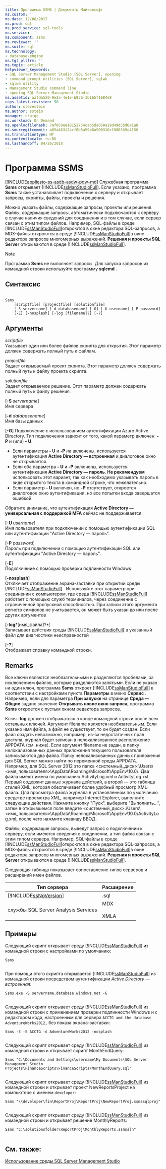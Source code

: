 ```yaml
---
title: Программа SSMS | Документы Майкрософт
ms.custom: ''
ms.date: 12/08/2017
ms.prod: sql
ms.prod_service: sql-tools
ms.service: ''
ms.component: ssms
ms.reviewer: ''
ms.suite: sql
ms.technology:
- database-engine
ms.tgt_pltfrm: ''
ms.topic: article
helpviewer_keywords:
- SQL Server Management Studio [SQL Server], opening
- command prompt utilities [SQL Server], sqlwb
- sqlwb utility
- Management Studio command line
- opening SQL Server Management Studio
ms.assetid: aafda520-9e2a-4e1e-b936-1b165f1684e8
caps.latest.revision: 50
author: stevestein
ms.author: sstein
manager: craigg
ms.workload: On Demand
ms.openlocfilehash: 7af050ee18152754cab5da650a19d49d3bd6a1a8
ms.sourcegitcommit: a85a46312acf8b5a59a8a900310cf088369c4150
ms.translationtype: HT
ms.contentlocale: ru-RU
ms.lasthandoff: 04/26/2018
---
```

# <a name="ssms-utility"></a>Программа SSMS
[!INCLUDE[appliesto-ss-asdb-asdw-pdw-md](../includes/appliesto-ss-asdb-asdw-pdw-md.md)]
  Служебная программа **Ssms** открывает [!INCLUDE[ssManStudioFull](../includes/ssmanstudiofull-md.md)]. Если указано, программа **Ssms** также устанавливает подключение к серверу и открывает запросы, скрипты, файлы, проекты и решения.  
  
 Можно указать файлы, содержащие запросы, проекты или решения. Файлы, содержащие запросы, автоматически подключаются к серверу в случае наличия сведений для соединения и в том случае, если сервер связан с этим типом файлов. Например, SQL-файлы в среде [!INCLUDE[ssManStudioFull](../includes/ssmanstudiofull-md.md)]откроются в окне редактора SQL-запросов, а MDX-файлы откроются в среде [!INCLUDE[ssManStudioFull](../includes/ssmanstudiofull-md.md)]в окне редактора запросов многомерных выражений. **Решения и проекты SQL Server** открываются в среде [!INCLUDE[ssManStudioFull](../includes/ssmanstudiofull-md.md)].  
  
> [!NOTE]  
>  Программа **Ssms** не выполняет запросы. Для запуска запросов из командной строки используйте программу **sqlcmd** .  
  
## <a name="syntax"></a>Синтаксис  
  
```  
  
Ssms  
    [scriptfile] [projectfile] [solutionfile]  
    [-S servername] [-d databasename] [-G] [-U username] [-P password]   
    [-E] [-nosplash] [-log [filename]?] [-?]  
```  
  
## <a name="arguments"></a>Аргументы  
 *scriptfile*  
 Указывает один или более файлов скрипта для открытия. Этот параметр должен содержать полный путь к файлам.  
  
 *projectfile*  
 Задает открываемый проект скрипта. Этот параметр должен содержать полный путь к файлу проекта скрипта.  
  
 *solutionfile*  
 Задает открываемое решение. Этот параметр должен содержать полный путь к файлу решения.  
  
 [**-S** *servername*]  
  Имя сервера  
  
 [**-d** *databasename*]  
  Имя базы данных  

 [**-G**] Подключение с использованием аутентификации Azure Active Directory. Тип подключения зависит от того, какой параметр включен: **-P** и (или) **- U**.
 - Если параметры **- U** и **-P** *не* включены, используется аутентификация **Active Directory — встроенная** и диалоговое окно не открывается.
 - Если оба параметра **- U** и **-P** включены, используется аутентификация **Active Directory — пароль**. **Не рекомендуем** использовать этот вариант, так как необходимо указывать пароль в виде открытого текста в командной строке, что нежелательно.
 - Если параметр **- U** включен, но **-P** отсутствует, откроется диалоговое окно аутентификации, но все попытки входа завершатся ошибкой. 

  Обратите внимание, что аутентификация **Active Directory — универсальная с поддержкой MFA** сейчас не поддерживается. 
  
[**-U** *username*]  
 Имя пользователя при подключении с помощью аутентификации SQL или аутентификации "Active Directory — пароль".  
  
[**-P** *password*]  
 Пароль при подключении с помощью аутентификации SQL или аутентификации "Active Directory — пароль".
  
[**-E**]  
 Подключение с помощью проверки подлинности Windows  
  
[**-nosplash**]  
 Отключает отображение экрана-заставки при открытии среды [!INCLUDE[ssManStudioFull](../includes/ssmanstudiofull-md.md)] . Используйте этот параметр при соединении с компьютером, где среда [!INCLUDE[ssManStudioFull](../includes/ssmanstudiofull-md.md)] работает с помощью служб терминалов, через соединение с ограниченной пропускной способностью. При записи этого аргумента регистр символов не учитывается, он может быть указан до или после других аргументов  
  
[**-log***[имя_файла]?*]  
 Записывает действия среды [!INCLUDE[ssManStudioFull](../includes/ssmanstudiofull-md.md)] в указанный файл для диагностики неисправностей  
  
[**-?**]  
 Отображает справку командной строки.  
  
## <a name="remarks"></a>Remarks  
 Все ключи являются необязательными и разделяются пробелами, за исключением файлов, которые разделяются запятыми. Если не указан ни один ключ, программа **Ssms** откроет [!INCLUDE[ssManStudioFull](../includes/ssmanstudiofull-md.md)] в соответствии с настройками пункта **Параметры** в меню **Сервис** . Например, если для параметра **При запуске** на странице **Среда — Общие** задано значение **Открывать новое окно запроса**, программа **Ssms** откроется с пустым окном редактора запросов.  
  
 Ключ **-log** должен отображаться в конце командной строки после всех остальных ключей. Аргумент filename является необязательным. Если указано имя файла, а файл не существует, то он будет создан. Если файл создать невозможно, например, из-за недостаточных прав доступа, журнал будет записан в нелокализованное расположение APPDATA (см. ниже). Если аргумент filename не задан, в папку нелокализованных данных приложения текущего пользователя записываются два файла. Папку нелокализованных данных приложения для SQL Server можно найти по переменной среды APPDATA. Например, для SQL Server 2012 это папка \<системный_диск>:\Users\\<имя_пользователя\>\AppData\Roaming\Microsoft\AppEnv\10.0\\. Два файла имеют имена по умолчанию ActivityLog.xml и ActivityLog.xsl. Первый содержит данные журнала действий, а второй ― это таблица стилей XML, которая обеспечивает более удобный просмотр XML-файла. Для просмотра файла журнала в установленном по умолчанию средстве просмотра XML, например Internet Explorer, выполните следующие действия. Нажмите кнопку "Пуск", выберите "Выполнить...", затем в открывшемся поле введите \<системный_диск>:\Users\\<имя_пользователя\>\AppData\Roaming\Microsoft\AppEnv\10.0\ActivityLog.xml, после чего нажмите клавишу ВВОД.  
  
 Файлы, содержащие запросы, выведут запрос о подключении к серверу, если имеются сведения о соединении, а тип файла связан с этим типом сервера. Например, SQL-файлы в среде [!INCLUDE[ssManStudioFull](../includes/ssmanstudiofull-md.md)]откроются в окне редактора SQL-запросов, а MDX-файлы откроются в среде [!INCLUDE[ssManStudioFull](../includes/ssmanstudiofull-md.md)]в окне редактора запросов многомерных выражений. **Решения и проекты SQL Server** открываются в среде [!INCLUDE[ssManStudioFull](../includes/ssmanstudiofull-md.md)].  
  
 Следующая таблица показывает сопоставление типов серверов и расширений имен файлов.  
  
|Тип сервера|Расширение|  
|-----------------|---------------|  
|[!INCLUDE[ssNoVersion](../includes/ssnoversion-md.md)]|.sql|  
|службы SQL Server Analysis Services|MDX<br /><br /> XMLA|  
  
## <a name="examples"></a>Примеры  
 Следующий скрипт открывает среду [!INCLUDE[ssManStudioFull](../includes/ssmanstudiofull-md.md)] из командной строки с настройками по умолчанию:  
  
```  
Ssms  
  
```  
  
 При помощи этого скрипта открывается [!INCLUDE[ssManStudioFull](../includes/ssmanstudiofull-md.md)] из командной строки посредством аутентификации *Active Directory — встроенная*:  
  
```  
Ssms.exe -S servername.database.windows.net -G
  
``` 


 Следующий скрипт открывает среду [!INCLUDE[ssManStudioFull](../includes/ssmanstudiofull-md.md)] из командной строки с применением проверки подлинности Windows и с редактором кода, настроенным для сервера `ACCTG and the database AdventureWorks2012,` без показа экрана-заставки:  
  
```  
Ssms -E -S ACCTG -d AdventureWorks2012 -nosplash  
  
```  

 Следующий скрипт открывает среду [!INCLUDE[ssManStudioFull](../includes/ssmanstudiofull-md.md)] из командной строки и открывает скрипт MonthEndQuery:  
  
```  
Ssms "C:\Documents and Settings\username\My Documents\SQL Server Management Studio Projects\FinanceScripts\FinanceScripts\MonthEndQuery.sql"  
  
```  
  
 Следующий скрипт открывает среду [!INCLUDE[ssManStudioFull](../includes/ssmanstudiofull-md.md)] из командной строки и открывает проект NewReportsProject на компьютере с именем `developer`:  
  
```  
Ssms "\\developer\fin\ReportProj\ReportProj\NewReportProj.ssmssqlproj"  
  
```  
  
 Следующий скрипт открывает среду [!INCLUDE[ssManStudioFull](../includes/ssmanstudiofull-md.md)] из командной строки и открывает решение MonthlyReports:  
  
```  
Ssms "C:\solutionsfolder\ReportProj\MonthlyReports.ssmssln"  
  
```  
 



## <a name="see-also"></a>См. также:  
 [Использование среды SQL Server Management Studio](http://msdn.microsoft.com/library/f289e978-14ca-46ef-9e61-e1fe5fd593be)  
  
  
